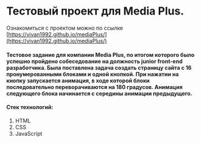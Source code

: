# Тестовый проект для Media Plus.
Ознакомиться с проектом можно по ссылке [https://vivan1992.github.io/mediaPlus/](https://vivan1992.github.io/mediaPlus/)

#### Тестовое задание для компании Media Plus, по итогом которого было успешно пройдено собеседование на должность junior front-end разработчика. Была поставлена задача создать страницу сайта с 16 пронумерованными блоками и одной кнопкой. При нажатии на кнопку запускается анимация, в ходе которой блоки последовательно переворачиваются на 180 градусов. Анимация следующего блока начинается с середины анимации предыдущего.

#### Стек технологий:
1. HTML
2. CSS
3. JavaScript
